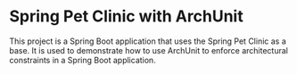 # Spring Pet Clinic with ArchUnit

This project is a Spring Boot application that uses the Spring Pet Clinic as a base. 
It is used to demonstrate how to use ArchUnit to enforce architectural constraints in a Spring Boot application.



